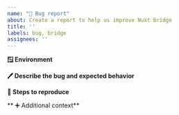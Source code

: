 ```yaml
---
name: "🐞 Bug report"
about: Create a report to help us improve Nuxt Bridge
title: ''
labels: bug, bridge
assignees: ''
---
```


<!--
Please carefully read contribution docs before creating a bug report
 👉 https://v3.nuxtjs.org/community/reporting-bugs

Please use the codesandbox template below in order to create a minimal reprodution
  👉 https://codesandbox.io/s/github/nuxt/starter/tree/bridge-sandbox

If not sure about the issue, please use a github discussion first
  👉 https://github.com/nuxt/framework/discussions/categories/issues
-->

**🪟 Environment**

<!-- You can use `npx nuxi info` to fill this section -->

**🖊️ Describe the bug and expected behavior**

<!-- A clear and concise description of what the bug is. -->

**📝 Steps to reproduce**

<!--
Steps to reproduce the behavior:
1. Go to '...'
2. Click on '....'
3. Scroll down to '....'
4. See error
-->

** ➕ Additional context**

<!-- If applicable, Add any other context about the problem here. -->
<!-- If applicable, add screenshots to help explain your problem. -->
